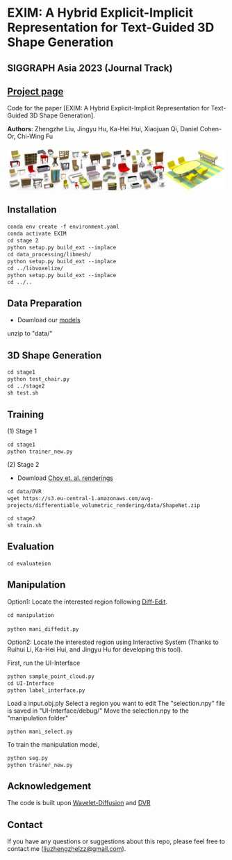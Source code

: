 # EXIM: A Hybrid Explicit-Implicit Representation for Text-Guided 3D Shape Generation
## SIGGRAPH Asia 2023 (Journal Track)
## [Project page](https://liuzhengzhe.github.io/EXIM.github.io/)

Code for the paper [EXIM: A Hybrid Explicit-Implicit Representation for Text-Guided 3D Shape Generation].


**Authors**: Zhengzhe Liu, Jingyu Hu, Ka-Hei Hui, Xiaojuan Qi, Daniel Cohen-Or, Chi-Wing Fu

<img src="figure1.png" width="900"/>


## Installation

```
conda env create -f environment.yaml
conda activate EXIM
cd stage 2
python setup.py build_ext --inplace
cd data_processing/libmesh/
python setup.py build_ext --inplace
cd ../libvoxelize/
python setup.py build_ext --inplace
cd ../..
```

## Data Preparation


* Download our [models](https://drive.google.com/drive/folders/1JD4LFgEN9i2a9eeUU74TeuKIIvX9ozRZ)

unzip to "data/"



##  3D Shape Generation


```
cd stage1
python test_chair.py
cd ../stage2
sh test.sh
```

<!---
* Table generation:
cd stage1
python test_table.py
edit test:sh: -checkpoint ../data/model/table/checkpoint_epoch_200.tar
stage2/models/data/voxelized_data_shapenet_test.py: uncomment Line 133
stage2/generation_iterator.py: uncomment Line 28
--->

##  Training

(1)  Stage 1

```
cd stage1
python trainer_new.py
```

(2)  Stage 2

* Download [Choy et. al. renderings](https://arxiv.org/abs/1604.00449)

```
cd data/DVR
wget https://s3.eu-central-1.amazonaws.com/avg-projects/differentiable_volumetric_rendering/data/ShapeNet.zip
```

```
cd stage2
sh train.sh
```


## Evaluation

```
cd evaluateion
```

##  Manipulation

Option1: Locate the interested region following [Diff-Edit](https://arxiv.org/abs/2210.11427).

```
cd manipulation

python mani_diffedit.py
```

Option2: Locate the interested region using Interactive System (Thanks to Ruihui Li, Ka-Hei Hui, and Jingyu Hu for developing this tool).


First, run the UI-Interface

```
python sample_point_cloud.py
cd UI-Interface
python label_interface.py
```

Load a input.obj.ply
Select a region you want to edit
The "selection.npy" file is saved in "UI-Interface/debug/"
Move the selection.npy to the "manipulation folder"

```
python mani_select.py

```



To train the manipulation model, 

```
python seg.py
python trainer_new.py
```


## Acknowledgement

The code is built upon [Wavelet-Diffusion](https://github.com/edward1997104/Wavelet-Generation) and [DVR](https://github.com/autonomousvision/differentiable_volumetric_rendering)

## Contact
If you have any questions or suggestions about this repo, please feel free to contact me (liuzhengzhelzz@gmail.com).
